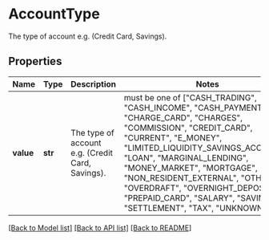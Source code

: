 # AccountType

The type of account e.g. (Credit Card, Savings).

## Properties
Name | Type | Description | Notes
------------ | ------------- | ------------- | -------------
**value** | **str** | The type of account e.g. (Credit Card, Savings). |  must be one of ["CASH_TRADING", "CASH_INCOME", "CASH_PAYMENT", "CHARGE_CARD", "CHARGES", "COMMISSION", "CREDIT_CARD", "CURRENT", "E_MONEY", "LIMITED_LIQUIDITY_SAVINGS_ACCOUNT", "LOAN", "MARGINAL_LENDING", "MONEY_MARKET", "MORTGAGE", "NON_RESIDENT_EXTERNAL", "OTHER", "OVERDRAFT", "OVERNIGHT_DEPOSIT", "PREPAID_CARD", "SALARY", "SAVINGS", "SETTLEMENT", "TAX", "UNKNOWN", ]

[[Back to Model list]](../README.md#documentation-for-models) [[Back to API list]](../README.md#documentation-for-api-endpoints) [[Back to README]](../README.md)


